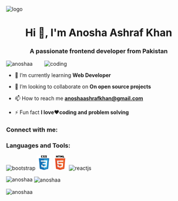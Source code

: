 ![logo](https://github.com/Anoshaa/Anoshaa/blob/main/github%20bannner.png)
<h1 align="center">Hi 👋, I'm Anosha Ashraf Khan</h1>
<h3 align="center">A passionate frontend developer from Pakistan</h3>

<img align="right" alt="coding" width="400" src="https://t4.ftcdn.net/jpg/09/92/36/67/360_F_992366799_RZ2ZKBEEL50fnwcHDxlrt6jSCb6lAg2a.jpg">

<p align="left"> <img src="https://komarev.com/ghpvc/?username=anoshaa&label=Profile%20views&color=0e75b6&style=flat" alt="anoshaa" /> </p>

- 🌱 I’m currently learning **Web Developer**

- 👯 I’m looking to collaborate on **On open source projects**

- 📫 How to reach me **anoshaashrafkhan@gmail.com**

- ⚡ Fun fact **I love❤️coding and problem solving**

<h3 align="left">Connect with me:</h3>
<p align="left">
</p>

<h3 align="left">Languages and Tools:</h3>
<p align="left"><img src="https://encrypted-tbn0.gstatic.com/images?q=tbn:ANd9GcQF0xpUcu8vdYNU_tg6akKtnP4Fnb6byUEGKA&s" alt="bootstrap" width="40" height="40"/>
<img src="https://raw.githubusercontent.com/devicons/devicon/master/icons/css3/css3-original-wordmark.svg" alt="css3" width="40" height="40"/>
<img src="https://raw.githubusercontent.com/devicons/devicon/master/icons/html5/html5-original-wordmark.svg" alt="html5" width="40" height="40"/>
<img src="https://brandslogos.com/wp-content/uploads/images/large/react-logo-1.png" alt="reactjs" width="40" height="40"/>

</p>

<p><img align="left" src="https://github-readme-stats.vercel.app/api/top-langs?username=anoshaa&show_icons=true&locale=en&layout=compact" alt="anoshaa" /></p>

<p>&nbsp;<img align="center" src="https://github-readme-stats.vercel.app/api?username=anoshaa&show_icons=true&locale=en" alt="anoshaa" /></p>

<p><img align="center" src="https://github-readme-streak-stats.herokuapp.com/?user=anoshaa&" alt="anoshaa" /></p>




<!---
Anoshaa/Anoshaa is a ✨ special ✨ repository because its `README.md` (this file) appears on your GitHub profile.
You can click the Preview link to take a look at your changes.
--->
